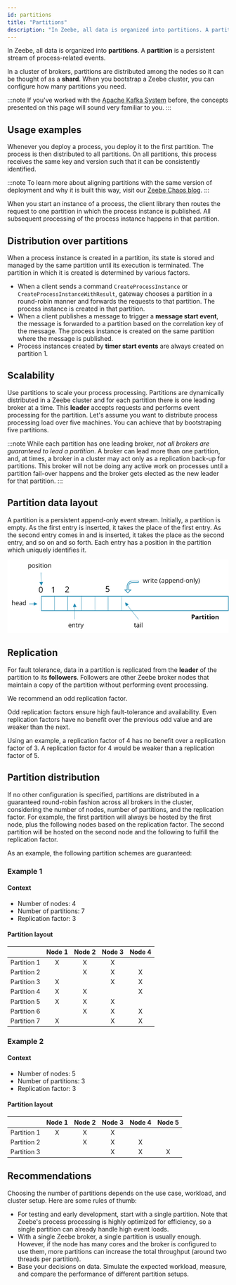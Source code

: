 ```yaml
---
id: partitions
title: "Partitions"
description: "In Zeebe, all data is organized into partitions. A partition is a persistent stream of process-related events."
---
```


In Zeebe, all data is organized into **partitions**. A **partition** is a persistent stream of process-related events.

In a cluster of brokers, partitions are distributed among the nodes so it can be thought of as a **shard**. When you bootstrap a Zeebe cluster, you can configure how many partitions you need.

:::note
If you've worked with the [Apache Kafka System](https://kafka.apache.org/) before, the concepts presented on this page will sound very familiar to you.
:::

## Usage examples

Whenever you deploy a process, you deploy it to the first partition. The process is then distributed to all partitions. On all partitions, this process receives the same key and version such that it can be consistently identified.

:::note
To learn more about aligning partitions with the same version of deployment and why it is built this way, visit our [Zeebe Chaos blog](https://zeebe-io.github.io/zeebe-chaos/2021/01/26/deployments/#deployments).
:::

When you start an instance of a process, the client library then routes the request to one partition in which the process instance is published. All subsequent processing of the process instance happens in that partition.

## Distribution over partitions

When a process instance is created in a partition, its state is stored and managed by the same partition until its execution is terminated. The partition in which it is created is determined by various factors.

- When a client sends a command `CreateProcessInstance` or `CreateProcessInstanceWithResult`, gateway chooses a partition in a round-robin manner and forwards the requests to that partition. The process instance is created in that partition.
- When a client publishes a message to trigger a **message start event**, the message is forwarded to a partition based on the correlation key of the message. The process instance is created on the same partition where the message is published.
- Process instances created by **timer start events** are always created on partition 1.

## Scalability

Use partitions to scale your process processing. Partitions are dynamically distributed in a Zeebe cluster and for each partition there is one leading broker at a time. This **leader** accepts requests and performs event processing for the partition. Let's assume you want to distribute process processing load over five machines. You can achieve that by bootstraping five partitions.

:::note
While each partition has one leading broker, _not all brokers are guaranteed to lead a partition_. A broker can lead more than one partition, and, at times, a broker in a cluster may act only as a replication back-up for partitions. This broker will not be doing any active work on processes until a partition fail-over happens and the broker gets elected as the new leader for that partition.
:::

## Partition data layout

A partition is a persistent append-only event stream. Initially, a partition is empty. As the first entry is inserted, it takes the place of the first entry. As the second entry comes in and is inserted, it takes the place as the second entry, and so on and so forth. Each entry has a position in the partition which uniquely identifies it.

![partition](assets/partition.png)

## Replication

For fault tolerance, data in a partition is replicated from the **leader** of the partition to its **followers**. Followers are other Zeebe broker nodes that maintain a copy of the partition without performing event processing.

We recommend an odd replication factor. 

Odd replication factors ensure high fault-tolerance and availability. Even replication factors have no benefit over the previous odd value and are weaker than the next.

Using an example, a replication factor of 4 has no benefit over a replication factor of 3. A replication factor for 4 would be weaker than a replication factor of 5.

## Partition distribution

If no other configuration is specified, partitions are distributed in a guaranteed round-robin fashion across all brokers in the cluster, considering the number of nodes, number of partitions, and the replication factor. For example, the first partition will always be hosted by the first node, plus the following nodes based on the replication factor. The second partition will be hosted on the second node and the following to fulfill the replication factor.

As an example, the following partition schemes are guaranteed:

### Example 1

#### Context

- Number of nodes: 4
- Number of partitions: 7
- Replication factor: 3

#### Partition layout

|             | Node 1 | Node 2 | Node 3 | Node 4 |
| ----------: | :----: | :----: | :----: | :----: |
| Partition 1 |   X    |   X    |   X    |        |
| Partition 2 |        |   X    |   X    |   X    |
| Partition 3 |   X    |        |   X    |   X    |
| Partition 4 |   X    |   X    |        |   X    |
| Partition 5 |   X    |   X    |   X    |        |
| Partition 6 |        |   X    |   X    |   X    |
| Partition 7 |   X    |        |   X    |   X    |

### Example 2

#### Context

- Number of nodes: 5
- Number of partitions: 3
- Replication factor: 3

#### Partition layout

|             | Node 1 | Node 2 | Node 3 | Node 4 | Node 5 |
| ----------: | :----: | :----: | :----: | :----: | :----: |
| Partition 1 |   X    |   X    |   X    |        |        |
| Partition 2 |        |   X    |   X    |   X    |        |
| Partition 3 |        |        |   X    |   X    |   X    |

## Recommendations

Choosing the number of partitions depends on the use case, workload, and cluster setup. Here are some rules of thumb:

- For testing and early development, start with a single partition. Note that Zeebe's process processing is highly optimized for efficiency, so a single partition can already handle high event loads.
- With a single Zeebe broker, a single partition is usually enough. However, if the node has many cores and the broker is configured to use them, more partitions can increase the total throughput (around two threads per partition).
- Base your decisions on data. Simulate the expected workload, measure, and compare the performance of different partition setups.
